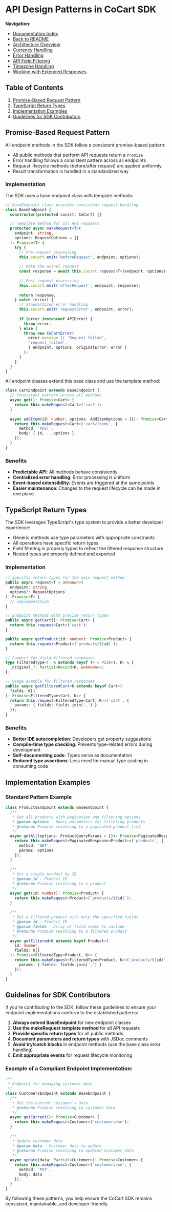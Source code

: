 # API Design Patterns in CoCart SDK

**Navigation:**
- [Documentation Index](./README.md)
- [Back to README](../README.md)
- [Architecture Overview](./architecture.md)
- [Currency Handling](./currency-handling.md)
- [Error Handling](./error-handling.md)
- [API Field Filtering](./api-field-filtering.md)
- [Timezone Handling](./timezone-handling.md)
- [Working with Extended Responses](./working-with-extended-responses.md)

## Table of Contents

1. [Promise-Based Request Pattern](#promise-based-request-pattern)
2. [TypeScript Return Types](#typescript-return-types)
3. [Implementation Examples](#implementation-examples)
4. [Guidelines for SDK Contributors](#guidelines-for-sdk-contributors)

## Promise-Based Request Pattern

All endpoint methods in the SDK follow a consistent promise-based pattern:

- All public methods that perform API requests return a `Promise`
- Error handling follows a consistent pattern across all endpoints
- Request lifecycle methods (before/after request) are applied uniformly
- Result transformation is handled in a standardized way

### Implementation

The SDK uses a base endpoint class with template methods:

```typescript
// BaseEndpoint class provides consistent request handling
class BaseEndpoint {
  constructor(protected cocart: CoCart) {}

  // Template method for all API requests
  protected async makeRequest<T>(
    endpoint: string,
    options: RequestOptions = {}
  ): Promise<T> {
    try {
      // Pre-request processing
      this.cocart.emit('beforeRequest', endpoint, options);
      
      // Make the actual request
      const response = await this.cocart.request<T>(endpoint, options);
      
      // Post-request processing
      this.cocart.emit('afterRequest', endpoint, response);
      
      return response;
    } catch (error) {
      // Standardized error handling
      this.cocart.emit('requestError', endpoint, error);
      
      if (error instanceof APIError) {
        throw error;
      } else {
        throw new CoCartError(
          error.message || 'Request failed',
          'request_failed',
          { endpoint, options, originalError: error }
        );
      }
    }
  }
}
```

All endpoint classes extend this base class and use the template method:

```typescript
class CartEndpoint extends BaseEndpoint {
  // Consistent pattern across all methods
  async get(): Promise<Cart> {
    return this.makeRequest<Cart>('cart');
  }
  
  async addItem(id: number, options: AddItemOptions = {}): Promise<Cart> {
    return this.makeRequest<Cart>('cart/items', {
      method: 'POST',
      body: { id, ...options }
    });
  }
}
```

### Benefits

- **Predictable API**: All methods behave consistently
- **Centralized error handling**: Error processing is uniform
- **Event-based extensibility**: Events are triggered at the same points
- **Easier maintenance**: Changes to the request lifecycle can be made in one place

## TypeScript Return Types

The SDK leverages TypeScript's type system to provide a better developer experience:

- Generic methods use type parameters with appropriate constraints
- All operations have specific return types
- Field filtering is properly typed to reflect the filtered response structure
- Nested types are properly defined and exported

### Implementation

```typescript
// Specific return types for the main request method
public async request<T = unknown>(
  endpoint: string,
  options?: RequestOptions
): Promise<T> {
  // implementation
}

// Endpoint methods with precise return types
public async getCart(): Promise<Cart> {
  return this.request<Cart>('cart');
}

public async getProduct(id: number): Promise<Product> {
  return this.request<Product>(`products/${id}`);
}

// Support for field-filtered responses
type FilteredType<T, K extends keyof T> = Pick<T, K> & {
  _original_?: Partial<Record<K, unknown>>;
};

// Usage example for filtered responses
public async getFilteredCart<K extends keyof Cart>(
  fields: K[]
): Promise<FilteredType<Cart, K>> {
  return this.request<FilteredType<Cart, K>>('cart', {
    params: { fields: fields.join(',') }
  });
}
```

### Benefits

- **Better IDE autocompletion**: Developers get property suggestions
- **Compile-time type checking**: Prevents type-related errors during development
- **Self-documenting code**: Types serve as documentation
- **Reduced type assertions**: Less need for manual type casting in consuming code

## Implementation Examples

### Standard Pattern Example

```typescript
class ProductsEndpoint extends BaseEndpoint {
  /**
   * Get all products with pagination and filtering options
   * @param options - Query parameters for filtering products
   * @returns Promise resolving to a paginated product list
   */
  async getAll(options: ProductQueryParams = {}): Promise<PaginatedResponse<Product>> {
    return this.makeRequest<PaginatedResponse<Product>>('products', {
      method: 'GET',
      params: options
    });
  }
  
  /**
   * Get a single product by ID
   * @param id - Product ID
   * @returns Promise resolving to a product
   */
  async get(id: number): Promise<Product> {
    return this.makeRequest<Product>(`products/${id}`);
  }
  
  /**
   * Get a filtered product with only the specified fields
   * @param id - Product ID
   * @param fields - Array of field names to include
   * @returns Promise resolving to a filtered product
   */
  async getFiltered<K extends keyof Product>(
    id: number, 
    fields: K[]
  ): Promise<FilteredType<Product, K>> {
    return this.makeRequest<FilteredType<Product, K>>(`products/${id}`, {
      params: { fields: fields.join(',') }
    });
  }
}
```

## Guidelines for SDK Contributors

If you're contributing to the SDK, follow these guidelines to ensure your endpoint implementations conform to the established patterns:

1. **Always extend BaseEndpoint** for new endpoint classes
2. **Use the makeRequest template method** for all API requests
3. **Provide specific return types** for all public methods
4. **Document parameters and return types** with JSDoc comments
5. **Avoid try/catch blocks** in endpoint methods (use the base class error handling)
6. **Emit appropriate events** for request lifecycle monitoring

### Example of a Compliant Endpoint Implementation:

```typescript
/**
 * Endpoint for managing customer data
 */
class CustomersEndpoint extends BaseEndpoint {
  /**
   * Get the current customer's data
   * @returns Promise resolving to customer data
   */
  async getCurrent(): Promise<Customer> {
    return this.makeRequest<Customer>('customers/me');
  }
  
  /**
   * Update customer data
   * @param data - Customer data to update
   * @returns Promise resolving to updated customer data
   */
  async update(data: Partial<Customer>): Promise<Customer> {
    return this.makeRequest<Customer>('customers/me', {
      method: 'PUT',
      body: data
    });
  }
}
```

By following these patterns, you help ensure the CoCart SDK remains consistent, maintainable, and developer-friendly. 